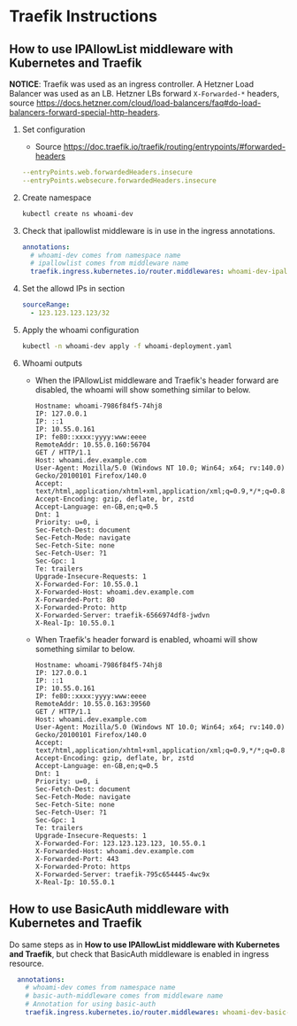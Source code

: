 # Traefik Instructions

## How to use IPAllowList middleware with Kubernetes and Traefik

**NOTICE**: Traefik was used as an ingress controller. A Hetzner Load Balancer was used as an LB. Hetzner LBs forward `X-Forwarded-*` headers, source <https://docs.hetzner.com/cloud/load-balancers/faq#do-load-balancers-forward-special-http-headers>.

1. Set configuration
    * Source <https://doc.traefik.io/traefik/routing/entrypoints/#forwarded-headers>

    ~~~yaml
    --entryPoints.web.forwardedHeaders.insecure
    --entryPoints.websecure.forwardedHeaders.insecure
    ~~~

1. Create namespace

    ~~~sh
    kubectl create ns whoami-dev
    ~~~

1. Check that ipallowlist middleware is in use in the ingress annotations.

    ~~~yaml
    annotations:
      # whoami-dev comes from namespace name
      # ipallowlist comes from middleware name
      traefik.ingress.kubernetes.io/router.middlewares: whoami-dev-ipallowlist@kubernetescrd
    ~~~

1. Set the allowd IPs in section

    ~~~yaml
    sourceRange:
      - 123.123.123.123/32
    ~~~

1. Apply the whoami configuration

    ~~~sh
    kubectl -n whoami-dev apply -f whoami-deployment.yaml
    ~~~

1. Whoami outputs
    * When the IPAllowList middleware and Traefik's header forward are disabled, the whoami will show something similar to below.

      ~~~text
      Hostname: whoami-7986f84f5-74hj8
      IP: 127.0.0.1
      IP: ::1
      IP: 10.55.0.161
      IP: fe80::xxxx:yyyy:www:eeee
      RemoteAddr: 10.55.0.160:56704
      GET / HTTP/1.1
      Host: whoami.dev.example.com
      User-Agent: Mozilla/5.0 (Windows NT 10.0; Win64; x64; rv:140.0) Gecko/20100101 Firefox/140.0
      Accept: text/html,application/xhtml+xml,application/xml;q=0.9,*/*;q=0.8
      Accept-Encoding: gzip, deflate, br, zstd
      Accept-Language: en-GB,en;q=0.5
      Dnt: 1
      Priority: u=0, i
      Sec-Fetch-Dest: document
      Sec-Fetch-Mode: navigate
      Sec-Fetch-Site: none
      Sec-Fetch-User: ?1
      Sec-Gpc: 1
      Te: trailers
      Upgrade-Insecure-Requests: 1
      X-Forwarded-For: 10.55.0.1
      X-Forwarded-Host: whoami.dev.example.com
      X-Forwarded-Port: 80
      X-Forwarded-Proto: http
      X-Forwarded-Server: traefik-6566974df8-jwdvn
      X-Real-Ip: 10.55.0.1
      ~~~

    * When Traefik's header forward is enabled, whoami will show something similar to below.

      ~~~text
      Hostname: whoami-7986f84f5-74hj8
      IP: 127.0.0.1
      IP: ::1
      IP: 10.55.0.161
      IP: fe80::xxxx:yyyy:www:eeee
      RemoteAddr: 10.55.0.163:39560
      GET / HTTP/1.1
      Host: whoami.dev.example.com
      User-Agent: Mozilla/5.0 (Windows NT 10.0; Win64; x64; rv:140.0) Gecko/20100101 Firefox/140.0
      Accept: text/html,application/xhtml+xml,application/xml;q=0.9,*/*;q=0.8
      Accept-Encoding: gzip, deflate, br, zstd
      Accept-Language: en-GB,en;q=0.5
      Dnt: 1
      Priority: u=0, i
      Sec-Fetch-Dest: document
      Sec-Fetch-Mode: navigate
      Sec-Fetch-Site: none
      Sec-Fetch-User: ?1
      Sec-Gpc: 1
      Te: trailers
      Upgrade-Insecure-Requests: 1
      X-Forwarded-For: 123.123.123.123, 10.55.0.1
      X-Forwarded-Host: whoami.dev.example.com
      X-Forwarded-Port: 443
      X-Forwarded-Proto: https
      X-Forwarded-Server: traefik-795c654445-4wc9x
      X-Real-Ip: 10.55.0.1
      ~~~

## How to use BasicAuth middleware with Kubernetes and Traefik

Do same steps as in **How to use IPAllowList middleware with Kubernetes and Traefik**, but check that BasicAuth middleware is enabled in ingress resource.

~~~yaml
  annotations:
    # whoami-dev comes from namespace name
    # basic-auth-middleware comes from middleware name
    # Annotation for using basic-auth
    traefik.ingress.kubernetes.io/router.middlewares: whoami-dev-basic-auth-middleware@kubernetescrd
~~~
